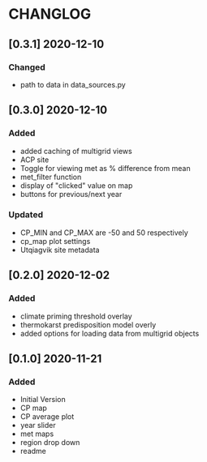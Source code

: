 # CHANGLOG

## [0.3.1] 2020-12-10
### Changed
- path to data in data_sources.py 

## [0.3.0] 2020-12-10
### Added 
- added caching of multigrid views
- ACP site
- Toggle for viewing met as % difference from mean
- met_filter function
- display of "clicked" value on map
- buttons for previous/next year

### Updated
- CP_MIN and CP_MAX are -50 and 50 respectively 
- cp_map plot settings
- Utqiagvik site metadata

## [0.2.0] 2020-12-02
### Added
- climate priming threshold overlay
- thermokarst predisposition model overly
- added options for loading data from multigrid objects

## [0.1.0] 2020-11-21
### Added 
- Initial Version
- CP map
- CP average plot
- year slider
- met maps
- region drop down
- readme
